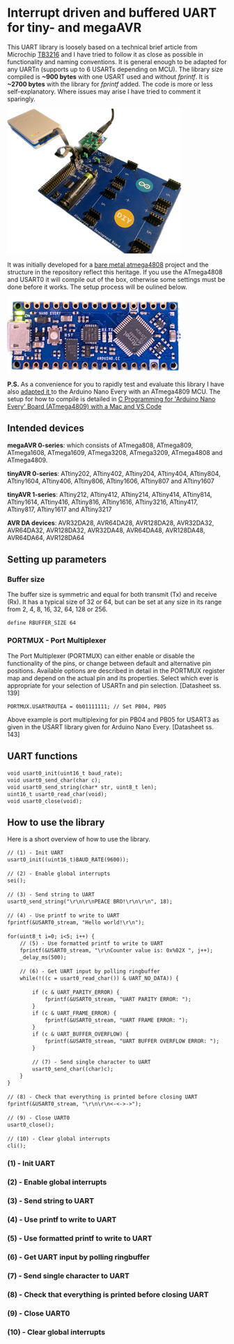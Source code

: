 # Interrupt driven and buffered UART for tiny- and megaAVR
This UART library is loosely based on a technical brief article from Microchip [TB3216](https://ww1.microchip.com/downloads/en/Appnotes/TB3216-Getting-Started-with-USART-DS90003216.pdf)
and I have tried to follow it as close as possible in functionality and naming conventions.  It is general enough to be adapted for any UARTn (supports up to 6 USARTs depending on MCU).   The library size compiled is **~900 bytes** with one USART used and without *fprintf*. It is **~2700 bytes** with the library for *fprintf* added. The code is more or less self-explanatory. Where issues may arise I have tried to comment it sparingly.

<img src="doc/pic/DevBoard.png"  width="400">

It was initially developed for a [bare metal atmega4808](https://github.com/fuxelius/atmega4808_bare_metal) project and the structure in the repository reflect this heritage. If  you use the ATmega4808 and USART0 it will compile out of the box, otherwise some settings must be done before it works. The setup process will be oulined below.

<img src="doc/pic/closeup.png"  width="400">

**P.S.** As a convenience for you to rapidly test and evaluate this library I have also [adapted it ](https://github.com/fuxelius/atmega_avr_uart_nano_every) to the Arduino Nano Every with an ATmega4809 MCU. The setup for how to compile is detailed in [C Programming for 'Arduino Nano Every' Board (ATmega4809) with a Mac and VS Code](https://github.com/fuxelius/nano_every_bare_metal#c-programming-for-arduino-nano-every-board-atmega4809-with-a-mac-and-vs-code)

## Intended devices

**megaAVR 0-series**: which consists of ATmega808, ATmega809, ATmega1608, ATmega1609, ATmega3208, ATmega3209, ATmega4808 and ATmega4809.

**tinyAVR 0-series**: ATtiny202, ATtiny402, ATtiny204, ATtiny404, ATtiny804, ATtiny1604, ATtiny406, ATtiny806, ATtiny1606, ATtiny807 and ATtiny1607

**tinyAVR 1-series**: ATtiny212, ATtiny412, ATtiny214, ATtiny414, ATtiny814, ATtiny1614, ATtiny416, ATtiny816, ATtiny1616, ATtiny3216, ATtiny417, ATtiny817, ATtiny1617 and ATtiny3217 

**AVR DA devices**: AVR32DA28, AVR64DA28, AVR128DA28, AVR32DA32, AVR64DA32, AVR128DA32, AVR32DA48, AVR64DA48, AVR128DA48, AVR64DA64, AVR128DA64


## Setting up parameters

### Buffer size
The buffer size is symmetric and equal for both transmit (Tx) and receive (Rx). It has a typical size of 32 or 64, but can be set at any size in its range from 2, 4, 8, 16, 32, 64, 128 or 256. 

	define RBUFFER_SIZE 64

### PORTMUX - Port Multiplexer
The Port Multiplexer (PORTMUX) can either enable or disable the functionality of the pins, or change between default and alternative pin positions. Available options are described in detail in the PORTMUX register map and depend on the actual pin and its properties. Select which ever is appropriate for your selection of USARTn and pin selection. [Datasheet ss. 139]

	PORTMUX.USARTROUTEA = 0b01111111; // Set PB04, PB05

Above example is port multiplexing for pin PB04 and PB05 for USART3 as given in the USART library given for Arduino Nano Every. [Datasheet ss. 143]


## UART functions
    void usart0_init(uint16_t baud_rate);
    void usart0_send_char(char c);
    void usart0_send_string(char* str, uint8_t len);
    uint16_t usart0_read_char(void);
    void usart0_close(void);



## How to use the library
Here is a short overview of how to use the library. 

    // (1) - Init UART
    usart0_init((uint16_t)BAUD_RATE(9600));

    // (2) - Enable global interrupts
    sei(); 

    // (3) - Send string to UART
    usart0_send_string("\r\n\r\nPEACE BRO!\r\n\r\n", 18);

    // (4) - Use printf to write to UART
    fprintf(&USART0_stream, "Hello world!\r\n");

    for(uint8_t i=0; i<5; i++) {
        // (5) - Use formatted printf to write to UART
        fprintf(&USART0_stream, "\r\nCounter value is: 0x%02X ", j++);
        _delay_ms(500);

        // (6) - Get UART input by polling ringbuffer
        while(!((c = usart0_read_char()) & UART_NO_DATA)) {

            if (c & UART_PARITY_ERROR) {
                fprintf(&USART0_stream, "UART PARITY ERROR: ");
            }
            if (c & UART_FRAME_ERROR) {
                fprintf(&USART0_stream, "UART FRAME ERROR: ");
            }
            if (c & UART_BUFFER_OVERFLOW) {
                fprintf(&USART0_stream, "UART BUFFER OVERFLOW ERROR: ");
            }

            // (7) - Send single character to UART
            usart0_send_char((char)c);
        }
    }

    // (8) - Check that everything is printed before closing UART
    fprintf(&USART0_stream, "\r\n\r\n<-<->->");

    // (9) - Close UART0
    usart0_close();    

    // (10) - Clear global interrupts
    cli();

### (1) - Init UART

### (2) - Enable global interrupts

### (3) - Send string to UART

### (4) - Use printf to write to UART

### (5) - Use formatted printf to write to UART

### (6) - Get UART input by polling ringbuffer

### (7) - Send single character to UART

### (8) - Check that everything is printed before closing UART

### (9) - Close UART0

### (10) - Clear global interrupts